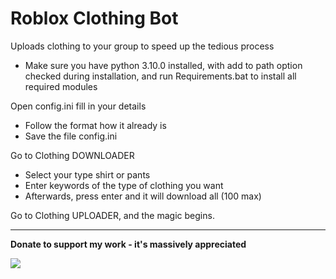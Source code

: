 # Roblox Clothing Bot
Uploads clothing to your group to speed up the tedious process

- Make sure you have python 3.10.0 installed, with add to path option checked during installation, and run Requirements.bat to install all required modules

Open config.ini fill in your details
- Follow the format how it already is
- Save the file config.ini

Go to Clothing DOWNLOADER
- Select your type shirt or pants
- Enter keywords of the type of clothing you want
- Afterwards, press enter and it will download all (100 max)

Go to Clothing UPLOADER, and the magic begins.

_____________________________________________________________________

**Donate to support my work - it's massively appreciated**

<a href="https://www.buymeacoffee.com/adaks"><img src="https://img.buymeacoffee.com/button-api/?text=Buy me a coffee&emoji=&slug=adaks&button_colour=FFDD00&font_colour=000000&font_family=Poppins&outline_colour=000000&coffee_colour=FFDD00" /></a>
